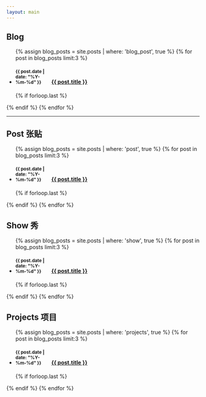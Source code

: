 ```yaml
---
layout: main
---
```


## Blog

<ul class="related-posts">

{% assign blog_posts = site.posts | where: 'blog_post', true %}
{% for post in blog_posts limit:3 %}
    <li class="main-page-list">
        <h4>
            <div style="display: inline-block; width: 90px">
                <small>{{ post.date | date: "%Y-%m-%d" }}</small>
            </div>
            <a href="{{ site.baseurl }}{{ post.url }}">
                <span>{{ post.title }}</span>
            </a>
        </h4>
    </li>
    {% if forloop.last %}</ul>{% endif %}
{% endfor %}

---

## Post 张贴

<ul class="related-posts">

{% assign blog_posts = site.posts | where: 'post', true %}
{% for post in blog_posts limit:3 %}
    <li class="main-page-list">
        <h4>
            <div style="display: inline-block; width: 90px">
                <small>{{ post.date | date: "%Y-%m-%d" }}</small>
            </div>
            <a href="{{ site.baseurl }}{{ post.url }}">
                <span>{{ post.title }}</span>
            </a>
        </h4>
    </li>
    {% if forloop.last %}</ul>{% endif %}
{% endfor %}

## Show 秀

<ul class="related-posts">

{% assign blog_posts = site.posts | where: 'show', true %}
{% for post in blog_posts limit:3 %}
    <li class="main-page-list">
        <h4>
            <div style="display: inline-block; width: 90px">
                <small>{{ post.date | date: "%Y-%m-%d" }}</small>
            </div>
            <a href="{{ site.baseurl }}{{ post.url }}">
                <span>{{ post.title }}</span>
            </a>
        </h4>
    </li>
    {% if forloop.last %}</ul>{% endif %}
{% endfor %}

## Projects 项目

<ul class="related-posts">

{% assign blog_posts = site.posts | where: 'projects', true %}
{% for post in blog_posts limit:3 %}
    <li class="main-page-list">
        <h4>
            <div style="display: inline-block; width: 90px">
                <small>{{ post.date | date: "%Y-%m-%d" }}</small>
            </div>
            <a href="{{ site.baseurl }}{{ post.url }}">
                <span>{{ post.title }}</span>
            </a>
        </h4>
    </li>
    {% if forloop.last %}</ul>{% endif %}
{% endfor %}
